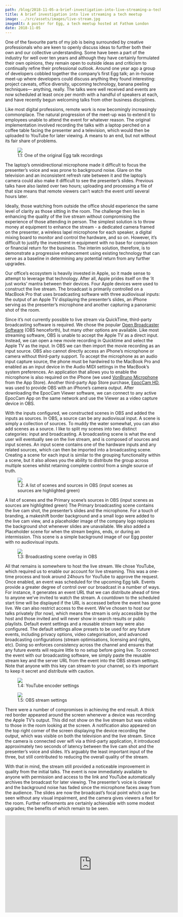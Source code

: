 ```yaml
---
path: /blog/2018-11-05-a-brief-investigation-into-live-streaming-a-tech-meetup
title: A brief investigation into live streaming a tech meetup
image: ../src/assets/images/live-stream.jpg
imageAlt: A poster for Egg, a tech meetup hosted at Fathom London
date: 2018-11-05
---
```


One of the favourite parts of my job is being surrounded by creative professionals who are keen to openly discuss ideas to further both their own and our collective understanding. Some have been a part of the industry for well over ten years and although they have certainly formulated their own opinions, they remain open to outside ideas and criticism to continually refine their professional outlook. Around one year ago a group of developers cobbled together the company’s first Egg talk; an in-house meet-up where developers could discuss anything they found interesting: project caveats, office diversity, upcoming technology, banana peeling techniques— anything, really. The talks were well received and events are now scheduled at least once per month with a handful of speakers at each, and have recently begun welcoming talks from other business disciplines.

Like most digital professions, remote work is now becomingly increasingly commonplace. The natural progression of the meet-up was to extend it to employees unable to attend the event for whatever reason. The original implementation involved recording the talks with a laptop perched on a coffee table facing the presenter and a television, which would then be uploaded to YouTube for later viewing. A means to an end, but not without its fair share of problems.

<figure>
	<img src="../src/assets/images/livestream-presentation.jpg" />
  <figcaption>1.1: One of the original Egg talk recordings</figcaption>
</figure>

The laptop’s omnidirectional microphone made it difficult to focus the presenter’s voice and was prone to background noise. Glare on the television and an inconsistent refresh rate between it and the laptop’s camera could also make it difficult to see the presenter’s slides. Previous talks have also lasted over two hours; uploading and processing a file of that size means that remote viewers can’t watch the event until several hours later.

Ideally, those watching from outside the office should experience the same level of clarity as those sitting in the room. The challenge then lies in enhancing the quality of the live stream without compromising the experience of those attending in person. The simplest solution is to throw money at equipment to enhance the stream - a dedicated camera framed on the presenter, a wireless lapel microphone for each speaker, a digital mixing board to monitor and control the hardware, and so on. However, it’s difficult to justify the investment in equipment with no base for comparison or financial return for the business. The interim solution, therefore, is to demonstrate a progressive enhancement using existing technology that can serve as a baseline in determining any potential return from any further upgrades.

Our office’s ecosystem is heavily invested in Apple, so it made sense to attempt to leverage that technology. After all, Apple prides itself on the ‘it just works’ mantra between their devices. Four Apple devices were used to construct the live stream. The broadcast is primarily controlled on a MacBook Pro that uses broadcasting software with three audiovisual inputs: the output of an Apple TV displaying the presenter’s slides, an iPhone serving as the presenter’s microphone and another capturing a panoramic shot of the room.

Since it’s not currently possible to live stream via QuickTime, third-party broadcasting software is required. We chose the popular [Open Broadcaster Software](https://obsproject.com/) (OBS henceforth), but many other options are available. Like most streaming software, OBS is unable to accept the Apple TV as a direct input. Instead, we can open a new movie recording in Quicktime and select the Apple TV as the input. In OBS we can then import the movie recording as an input source. OBS also cannot directly access an iPhone’s microphone or camera without third-party support. To accept the microphone as an audio input capture source, the phone must be hardwired to the MacBook Pro and enabled as an input device in the Audio MIDI settings in the MacBook’s system preferences. An application that allows you to enable the microphone is also required on the iPhone (we used [VonBruno Microphone](https://apps.apple.com/us/app/microphone-vonbruno/id482337530) from the App Store). Another third-party App Store purchase, [EpocCam HD](https://apps.apple.com/us/app/epoccam-hd-webcam-for-mac-pc/id435355256), was used to provide OBS with an iPhone’s camera output. After downloading the EpocCam Viewer software, we can connect to any active EpocCam App on the same network and use the Viewer as a video capture device in OBS.

With the inputs configured, we constructed scenes in OBS and added the inputs as sources. In OBS, a source can be any audiovisual input. A scene is simply a collection of sources. To muddy the water somewhat, you can also add scenes as a source. I like to split my scenes into two distinct categories: input and broadcasting. A broadcasting scene is what the end user will eventually see on the live stream, and is composed of sources and input scenes. An input scene contains one of the hardware inputs and any related sources, which can then be imported into a broadcasting scene. Creating a scene for each input is similar to the grouping functionality within a scene, but it also allows you the ability to distribute the group across multiple scenes whilst retaining complete control from a single source of truth.

<figure>
	<img src="../src/assets/images/livestream-config-options.jpg" />
  <figcaption>1.2: A list of scenes and sources in OBS (input scenes as sources are highlighted green)
 </figcaption>
</figure>

A list of scenes and the Primary scene’s sources in OBS (input scenes as sources are highlighted green)
The Primary broadcasting scene contains the live cam shot, the presenter’s slides and the microphone. For a touch of branding, a makeshift border background and a small logo were added to the live cam view, and a placeholder image of the company logo replaces the background shot whenever slides are unavailable. We also added a Placeholder scene for when the stream begins, ends, or during an intermission. This scene is a simple background image of our Egg poster with no audiovisual inputs.

<figure>
	<img src="../src/assets/images/livestream-overlay.jpg" />
  <figcaption>1.3: Broadcasting scene overlay in OBS</figcaption>
</figure>

All that remains is somewhere to host the live stream. We chose YouTube, which required us to enable our account for live streaming. This was a one-time process and took around 24hours for YouTube to approve the request. Once enabled, an event was scheduled for the upcoming Egg talk. Events provide a greater degree of control over our broadcast in a number of ways. For instance, it generates an event URL that we can distribute ahead of time to anyone we’ve invited to watch the stream. A countdown to the scheduled start time will be displayed if the URL is accessed before the event has gone live. We can also restrict access to the event. We’ve chosen to host our talks privately (for now), which means the stream is only accessible by the host and those invited and will never show in search results or public playlists.
Default event settings and a reusable stream key were also configured. The default settings allow presets to be used for any future events, including privacy options, video categorisation, and advanced broadcasting configurations (stream optimisations, licensing and rights, etc). Doing so enforces consistency across the channel and ensures that any future events will require little to no setup before going live. To connect the event with our broadcasting software, we simply paste the reusable stream key and the server URL from the event into the OBS stream settings. Note that anyone with this key can stream to your channel, so it’s important to keep it secret and distribute with caution.

<figure>
	<img src="../src/assets/images/livestream-encoder-selection.jpg" />
  <figcaption>1.4: YouTube encoder settings</figcaption>
</figure>

<figure>
	<img src="../src/assets/images/livestream-encoder-settings.jpg" />
  <figcaption>1.5: OBS stream settings</figcaption>
</figure>

There were a number of compromises in achieving the end result. A thick red border appeared around the screen whenever a device was recording the Apple TV’s output. This did not show on the live stream but was visible to those in the room looking at the screen. A notification also appeared on the top right corner of the screen displaying the device recording the output, which was visible on both the television and the live stream. Since the camera is connected over wifi via a third-party application, it introduced approximately two seconds of latency between the live cam shot and the presenter’s voice and slides. It’s arguably the least important input of the three, but still contributed to reducing the overall quality of the stream.

With that in mind, the stream still provided a noticeable improvement in quality from the initial talks. The event is now immediately available to anyone with permission and access to the link and YouTube automatically archives the broadcast for later viewing. The presenter’s voice is clearer and the background noise has faded since the microphone faces away from the audience. The slides are now the broadcast’s focal point which can be seen without any visual impairment, and the camera gives viewers a feel for the room. Further refinements are certainly achievable with some modest upgrades; the benefits of which remain to be seen.

<iframe width="560" height="315" src="https://www.youtube.com/embed/hX_pJPaqVSA" title="Egg livestream" frameborder="0" allow="accelerometer; autoplay; encrypted-media; gyroscope; picture-in-picture" allowfullscreen />
